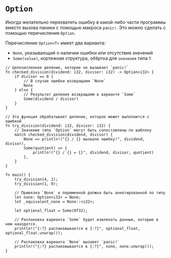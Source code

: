 # `Option`

Иногда желательно перехватить ошибку в какой-либо части программы
вместо вызова паники с помощью макроса `panic!`. Это можно сделать
с помощью перечисления `Option`.

Перечисление `Option<T>` имеет два варианта:

* `None`, указывающий о наличии ошибки или отсутствия значений
* `Some(value)`, кортежная структура, обёртка для `значения` типа `T`.

```rust,editable,ignore,mdbook-runnable
// Целочисленное деление, которое не вызывает `panic!`
fn checked_division(dividend: i32, divisor: i32) -> Option<i32> {
    if divisor == 0 {
        // В случае ошибки возвращаем `None`
        None
    } else {
        // Результат деления возвращаем в варианте `Some`
        Some(dividend / divisor)
    }
}

// Эта функция обрабатывает деление, которое может выполнится с ошибкой
fn try_division(dividend: i32, divisor: i32) {
    // Значение типа `Option` могут быть сопоставлены по шаблону
    match checked_division(dividend, divisor) {
        None => println!("{} / {} вызвало ошибку!", dividend, divisor),
        Some(quotient) => {
            println!("{} / {} = {}", dividend, divisor, quotient)
        },
    }
}

fn main() {
    try_division(4, 2);
    try_division(1, 0);

    // Привязка `None` к переменной должна быть аннотированной по типу
    let none: Option<i32> = None;
    let _equivalent_none = None::<i32>;

    let optional_float = Some(0f32);

    // Распаковка варианта `Some` будет извлекать данные, которые в нем находятся.
    println!("{:?} распаковывается в {:?}", optional_float, optional_float.unwrap());

    // Распаковка варианта `None` вызовет `panic!`
    println!("{:?} распаковывается в {:?}", none, none.unwrap());
}
```
